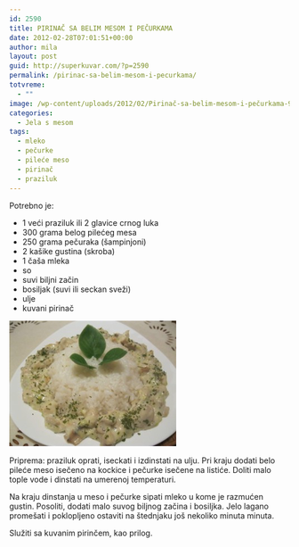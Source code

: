 ```yaml
---
id: 2590
title: PIRINAČ SA BELIM MESOM I PEČURKAMA
date: 2012-02-28T07:01:51+00:00
author: mila
layout: post
guid: http://superkuvar.com/?p=2590
permalink: /pirinac-sa-belim-mesom-i-pecurkama/
totvreme:
  - ""
image: /wp-content/uploads/2012/02/Pirinač-sa-belim-mesom-i-pečurkama-940x198.jpg
categories:
  - Jela s mesom
tags:
  - mleko
  - pečurke
  - pileće meso
  - pirinač
  - praziluk
---
```

Potrebno je:

  * 1 veći praziluk ili 2 glavice crnog luka
  * 300 grama belog pilećeg mesa
  * 250 grama pečuraka (šampinjoni)
  * 2 kašike gustina (skroba)
  * 1 čaša mleka
  * so
  * suvi biljni začin
  * bosiljak (suvi ili seckan sveži)
  * ulje
  * kuvani pirinač

<img class="alignnone size-medium wp-image-2592" title="Pirinač sa belim mesom i pečurkama" src="/wp-content/uploads/2012/02/Pirina%C4%8D-sa-belim-mesom-i-pe%C4%8Durkama-300x225.jpg" alt="" width="300" height="225" /> 

Priprema: praziluk oprati, iseckati i izdinstati na ulju. Pri kraju dodati belo pileće meso isečeno na kockice i pečurke isečene na listiće. Doliti malo tople vode i dinstati na umerenoj temperaturi.

Na kraju dinstanja u meso i pečurke sipati mleko u kome je razmućen gustin. Posoliti, dodati malo suvog biljnog začina i bosiljka. Jelo lagano promešati i poklopljeno ostaviti na štednjaku još nekoliko minuta minuta.

Služiti sa kuvanim pirinčem, kao prilog.
